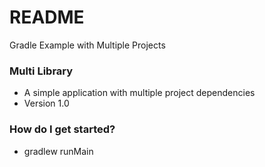 # README #

Gradle Example with Multiple Projects

### Multi Library ###

* A simple application with multiple project dependencies
* Version 1.0

### How do I get started? ###

* gradlew runMain